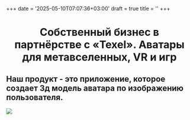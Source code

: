 +++
date = '2025-05-10T07:07:36+03:00'
draft = true
title = ''
+++


<div style="text-align: center;">
  <h1>Собственный бизнес в партнёрстве с «Texel». Аватары для метавселенных, VR и игр</h1>
</div>

## Наш продукт - это приложение, которое создает 3д модель аватара по изображению пользователя.

<img src="/images/img_to_3d.png" style="display: block; margin-left: auto; margin-right: auto"/>